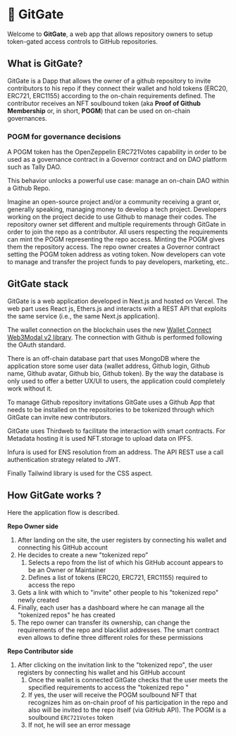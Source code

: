 # 👾 GitGate

Welcome to **GitGate**, a web app that allows repository owners to setup token-gated access controls to GitHub repositories.

## What is GitGate?

GitGate is a Dapp that allows the owner of a github repository to invite contributors to his repo if they connect their wallet and hold tokens (ERC20, ERC721, ERC1155) according to the on-chain requirements defined. The contributor receives an NFT soulbound token (aka **Proof of Github Membership** or, in short, **POGM**) that can be used on on-chain governances.

### POGM for governance decisions

A POGM token has the OpenZeppelin ERC721Votes capability in order to be used as a governance contract in a Governor contract and on DAO platform such as Tally DAO.

This behavior unlocks a powerful use case: manage an on-chain DAO within a Github Repo.

Imagine an open-source project and/or a community receiving a grant or, generally speaking, managing money to develop a tech project. Developers working on the project decide to use Github to manage their codes. The repository owner set different and multiple requirements through GitGate in order to join the repo as a contributor. All users respecting the requirements can mint the POGM representing the repo access. Minting the POGM gives them the repository access. The repo owner creates a Governor contract setting the POGM token address as voting token. Now developers can vote to manage and transfer the project funds to pay developers, marketing, etc..

## GitGate stack

GitGate is a web application developed in Next.js and hosted on Vercel. The web part uses React js, Ethers.js and interacts with a REST API that exploits the same service (i.e., the same Next.js application).

The wallet connection on the blockchain uses the new [Wallet Connect Web3Modal v2 library](https://github.com/WalletConnect/web3modal). The connection with Github is performed following the OAuth standard.

There is an off-chain database part that uses MongoDB where the application store some user data (wallet address, Github login, Github name, Github avatar, Github bio, Github token). By the way the database is only used to offer a better UX/UI to users, the application could completely work without it.

To manage Github repository invitations GitGate uses a Github App that needs to be installed on the repositories to be tokenized through which GitGate can invite new contributors.

GitGate uses Thirdweb to facilitate the interaction with smart contracts. For Metadata hosting it is used NFT.storage to upload data on IPFS.

Infura is used for ENS resolution from an address. The API REST use a call authentication strategy related to JWT.

Finally Tailwind library is used for the CSS aspect.

## How GitGate works ?

Here the application flow is described.

**Repo Owner side**

1. After landing on the site, the user registers by connecting his wallet and connecting his GitHub account
2. He decides to create a new "tokenized repo”
   1. Selects a repo from the list of which his GitHub account appears to be an Owner or Maintainer
   2. Defines a list of tokens (ERC20, ERC721, ERC1155) required to access the repo
3. Gets a link with which to "invite" other people to his "tokenized repo" newly created
4. Finally, each user has a dashboard where he can manage all the "tokenized repos" he has created
5. The repo owner can transfer its ownership, can change the requirements of the repo and blacklist addresses. The smart contract even allows to define three different roles for these permissions

**Repo Contributor side**

1. After clicking on the invitation link to the "tokenized repo"_,_ the user registers by connecting his wallet and his GitHub account
   1. Once the wallet is connected GitGate checks that the user meets the specified requirements to access the "tokenized repo "
   2. If yes, the user will receive the POGM soulbound NFT that recognizes him as on-chain proof of his participation in the repo and also will be invited to the repo itself (via GitHub API). The POGM is a soulbound `ERC721Votes` token
   3. If not, he will see an error message
